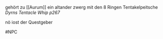 gehört zu [[Aurum]] ein altander zwerg mit den 8 Ringen
Tentakelpeitsche *Dyrns Tentacle Whip p267* 

nö iost der Questgeber 



#NPC 